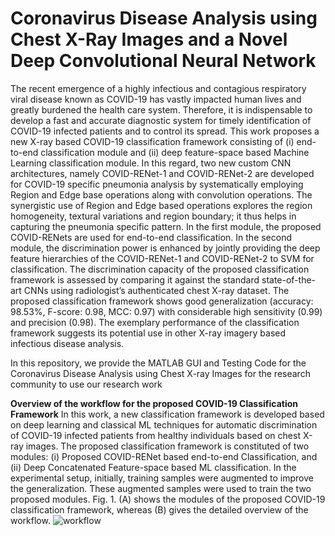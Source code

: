 # Coronavirus Disease Analysis using Chest X-Ray Images and a Novel Deep Convolutional Neural Network
The recent emergence of a highly infectious and contagious respiratory viral disease known as COVID-19 has vastly impacted human lives and greatly burdened the health care system. Therefore, it is indispensable to develop a fast and accurate diagnostic system for timely identification of COVID-19 infected patients and to control its spread. This work proposes a new X-ray based COVID-19 classification framework consisting of (i) end-to-end classification module and (ii) deep feature-space based Machine Learning classification module. In this regard, two new custom CNN architectures, namely COVID-RENet-1 and COVID-RENet-2 are developed for COVID-19 specific pneumonia analysis by systematically employing Region and Edge base operations along with convolution operations. The synergistic use of Region and Edge based operations explores the region homogeneity, textural variations and region boundary; it thus helps in capturing the pneumonia specific pattern. In the first module, the proposed COVID-RENets are used for end-to-end classification. In the second module, the discrimination power is enhanced by jointly providing the deep feature hierarchies of the COVID-RENet-1 and COVID-RENet-2 to SVM for classification. The discrimination capacity of the proposed classification framework is assessed by comparing it against the standard state-of-the-art CNNs using radiologist’s authenticated chest X-ray dataset. The proposed classification framework shows good generalization (accuracy: 98.53%, F-score: 0.98, MCC: 0.97) with considerable high sensitivity (0.99) and precision (0.98). The exemplary performance of the classification framework suggests its potential use in other X-ray imagery based infectious disease analysis.

In this repository, we provide the MATLAB GUI and Testing Code for the Coronavirus Disease Analysis using Chest X-ray Images for the research community to use our research work

**Overview of the workflow for the proposed COVID-19 Classification Framework**
In this work, a new classification framework is developed based on deep learning and classical ML techniques for automatic discrimination of COVID-19 infected patients from healthy individuals based on chest X-ray images. The proposed classification framework is constituted of two modules: (i) Proposed COVID-RENet based end-to-end Classification, and (ii) Deep Concatenated Feature-space based ML classification. In the experimental setup, initially, training samples were augmented to improve the generalization. These augmented samples were used to train the two proposed modules. Fig. 1. (A) shows the modules of the proposed COVID-19 classification framework, whereas (B) gives the detailed overview of the workflow.
![workflow](https://user-images.githubusercontent.com/87992381/127025469-32b88253-9f5f-401f-8efc-0618d92783ce.png)

